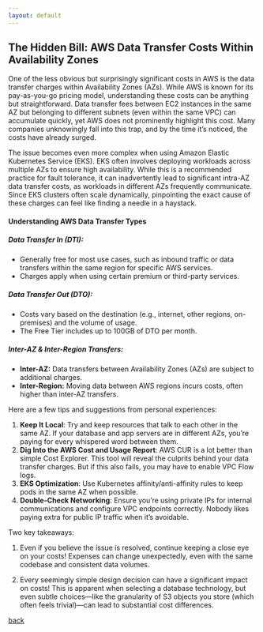 ```yaml
---
layout: default
---
```


## The Hidden Bill: AWS Data Transfer Costs Within Availability Zones

One of the less obvious but surprisingly significant costs in AWS is the data transfer charges within Availability Zones (AZs). While AWS is known for its pay-as-you-go pricing model, understanding these costs can be anything but straightforward. Data transfer fees between EC2 instances in the same AZ but belonging to different subnets (even within the same VPC) can accumulate quickly, yet AWS does not prominently highlight this cost. Many companies unknowingly fall into this trap, and by the time it’s noticed, the costs have already surged.

The issue becomes even more complex when using Amazon Elastic Kubernetes Service (EKS). EKS often involves deploying workloads across multiple AZs to ensure high availability. While this is a recommended practice for fault tolerance, it can inadvertently lead to significant intra-AZ data transfer costs, as workloads in different AZs frequently communicate. Since EKS clusters often scale dynamically, pinpointing the exact cause of these charges can feel like finding a needle in a haystack. 

#### Understanding AWS Data Transfer Types

##### Data Transfer In (DTI): 
- Generally free for most use cases, such as inbound traffic or data transfers within the same region for specific AWS services.  
- Charges apply when using certain premium or third-party services.  

##### Data Transfer Out (DTO):  
- Costs vary based on the destination (e.g., internet, other regions, on-premises) and the volume of usage.  
- The Free Tier includes up to 100GB of DTO per month.  

##### Inter-AZ & Inter-Region Transfers:
- **Inter-AZ:** Data transfers between Availability Zones (AZs) are subject to additional charges.  
- **Inter-Region:** Moving data between AWS regions incurs costs, often higher than inter-AZ transfers.  

Here are a few tips and suggestions from personal experiences:  

1. **Keep It Local**: Try and keep resources that talk to each other in the same AZ. If your database and app servers are in different AZs, you’re paying for every whispered word between them.
2. **Dig Into the AWS Cost and Usage Report**: AWS CUR is a lot better than simple Cost Explorer. This tool will reveal the culprits behind your data transfer charges. But if this also fails, you may have to enable VPC Flow logs.
3. **EKS Optimization**: Use Kubernetes affinity/anti-affinity rules to keep pods in the same AZ when possible.
4. **Double-Check Networking**: Ensure you’re using private IPs for internal communications and configure VPC endpoints correctly. Nobody likes paying extra for public IP traffic when it’s avoidable.

Two key takeaways:  

1. Even if you believe the issue is resolved, continue keeping a close eye on your costs! Expenses can change unexpectedly, even with the same codebase and consistent data volumes.

2. Every seemingly simple design decision can have a significant impact on costs! This is apparent when selecting a database technology, but even subtle choices—like the granularity of S3 objects you store (which often feels trivial)—can lead to substantial cost differences.

[back](../)
